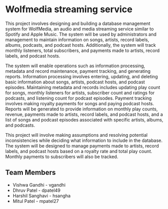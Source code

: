 # Wolfmedia streaming service

This project involves designing and building a database management system for WolfMedia, an audio and media streaming service similar to Spotify and Apple Music. The system will be used by administrators and management to maintain information on songs, artists, record labels, albums, podcasts, and podcast hosts. Additionally, the system will track monthly listeners, total subscribers, and payments made to artists, record labels, and podcast hosts.

The system will enable operations such as information processing, metadata and record maintenance, payment tracking, and generating reports. Information processing involves entering, updating, and deleting basic information about songs, artists, podcast hosts, and podcast episodes. Maintaining metadata and records includes updating play count for songs, monthly listeners for artists, subscriber count and ratings for podcasts, and listening count for podcast episodes. Payment tracking involves making royalty payments for songs and paying podcast hosts. Reports will be generated to provide information on monthly play counts, revenue, payments made to artists, record labels, and podcast hosts, and a list of songs and podcast episodes associated with specific artists, albums, and podcasts.

This project will involve making assumptions and resolving potential inconsistencies while deciding what information to include in the database. The system will be designed to manage payments made to artists, record labels, and podcast hosts based on a royalty rate and total play count. Monthly payments to subscribers will also be tracked.

## Team Members

* Vishwa Gandhi - vgandhi
* Dhruv Patel - dpatel49
* Harshil Sanghavi - hsangha
* Mitul Patel - mpatel27
